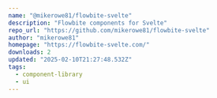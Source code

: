 ```yaml
---
name: "@mikerowe81/flowbite-svelte"
description: "Flowbite components for Svelte"
repo_url: "https://github.com/mikerowe81/flowbite-svelte"
author: "mikerowe81"
homepage: "https://flowbite-svelte.com/"
downloads: 2
updated: "2025-02-10T21:27:48.532Z"
tags: 
  - component-library
  - ui
---
```

